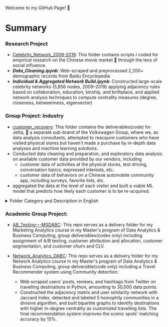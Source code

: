 Welcome to my GitHub Page! :wave:

# Summary

### Research Project
- [Celebrity_Network_2009-2019](https://github.com/xz2623/Celebrity_Network_2009-2019): This folder contains scripts I coded for empirical research on the Chinese movie market :movie_camera: through the lens of social influence.
- ***Data_Cleaning.ipynb***: Web-scraped and preprocessed 2,200+ demographic records from Baidu Encyclopedia
- ***Individual & Aggregated Network Build.ipynb***: Constructed large-scale celebrity networks (5,856 nodes, 2009–2019) applying adjacency rules based on collaboration, education, kinship, and birthplace, and applied network analysis techniques to compute centrality measures (degree, closeness, betweenness, eigenvector)

### Group Project: Industry
- [customer_recovery](https://github.com/xz2623/customer_recovery): This folder contains the deliverables(code) for Jetta, :car: a separate sub-brand of the Volkswagen Group, where we, as data analysis consultants, attempted to reacquire customers who have visited physical stores but haven't made a purchase by in-depth data analyses and machine learning solutions.
- Conducted data cleaning and preparation, and exploratory data analysis on available customer data provided by our vendors, including
	- customer data of activities at the physical stores, test driving, conversation topics, expressed interests, etc.
 	- customer data of behaviors on a Chinese automobile community app, including surveys, favorite lists, etc. 
- aggregated the data at the level of each visitor and built a viable ML model that predicts how likely each customer is to be re-acquired.
<details>
  <summary>Folder Category and Description in English</summary>

***Main folder***: [机会战败模型] / [ A ML project that mitigates potential customers loss]
  
1. sub-folder [1. 合并表格及数据预处理] / [ 1. Data Merging and Data Preprocessing]: conducted 

2. sub-folder [2. 构建客流表与机会表款表字段] / [ 2. Built a wide table with customer activities and intentions]

3. sub-folder [3. 构建试乘试驾变量及试乘试驾表宽表] / [ 3. Built a wide table with customer test driving activities]

4. sub-folder [4. 构建全新变量及宽表] / [ 3. Built a data mart with all available data at the aggregated level of each visitor]

5. sub-folder [5. Time-decay algorithms]
</details>



### Academic Group Project: 
- [AB_Testing---MSDABC](https://github.com/xz2623/AB_Testing---MSDABC): This repo serves as a delivery folder for my Marketing Analytics course in my Master's program of Data Analytics & Business Computing, group deliverables(codes only) including assignment of A/B testing, customer attribution and allocation, customer segmentation, and customer churn and CLV.

- [Network_Analytics_DABC](https://github.com/xz2623/Network_Analytics_DABC): This repo serves as a delivery folder for my Network Analytics course in my Master's program of Data Analytics & Business Computing, group deliverable(code only) including a Travel Recommender system using Community detection:
	- Web scraped users' posts, reviews, and hashtags from Twitter on travelling destinations in Python, amounting to 30,000 data points.
 	- Constructed the adjacency matrix and user similarity network with Jaccard Index, detected and labeled 5 homophily communities in a divisive algorithm, and built bipartite graphs to identify destinations with higher in-degree centrality as customized travelling lists. The final recommendation system improves the scenic spots’ matching accuracy by 15%.
